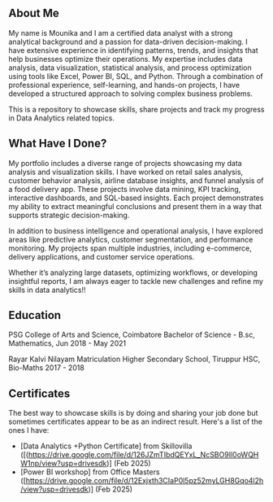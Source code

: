 ## About Me

My name is Mounika and I am a certified data analyst with a strong analytical background and a passion for data-driven decision-making. I have extensive experience in identifying patterns, trends, and insights that help businesses optimize their operations. My expertise includes data analysis, data visualization, statistical analysis, and process optimization using tools like Excel, Power BI, SQL, and Python. Through a combination of professional experience, self-learning, and hands-on projects, I have developed a structured approach to solving complex business problems.

This is a repository to showcase skills, share projects and track my progress in Data Analytics related topics.

## What Have I Done?

My portfolio includes a diverse range of projects showcasing my data analysis and visualization skills. I have worked on retail sales analysis, customer behavior analysis, airline database insights, and funnel analysis of a food delivery app. These projects involve data mining, KPI tracking, interactive dashboards, and SQL-based insights. Each project demonstrates my ability to extract meaningful conclusions and present them in a way that supports strategic decision-making.

In addition to business intelligence and operational analysis, I have explored areas like predictive analytics, customer segmentation, and performance monitoring. My projects span multiple industries, including e-commerce, delivery applications, and customer service operations. 

Whether it’s analyzing large datasets, optimizing workflows, or developing insightful reports, I am always eager to tackle new challenges and refine my skills in data analytics!!

## Education
PSG College of Arts and Science, Coimbatore 
Bachelor of Science - B.sc, Mathematics,
Jun 2018 - May 2021

Rayar Kalvi Nilayam Matriculation Higher Secondary School, Tiruppur
HSC, Bio-Maths
2017 - 2018

## Certificates
The best way to showcase skills is by doing and sharing your job done but sometimes certificates appear to be as an indirect result. 
Here's a list of the ones I have:

- [Data Analytics +Python Certificate] from Skillovilla ([(https://drive.google.com/file/d/126JZmTIbdQEYxL_NcSBO9Il0oWQHW1np/view?usp=drivesdk)] (Feb 2025)
- [Power BI workshop] from Office Masters ([https://drive.google.com/file/d/12Exjxth3CIaP0l5pz52myLGH8Gqo4l2h/view?usp=drivesdk)] (Feb 2025)



